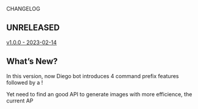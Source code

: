 CHANGELOG

## UNRELEASED

[v1.0.0 - 2023-02-14](https://github.com/Leoff00/go-diego-bot/releases/tag/v1.0.0)

## What’s New?

In this version, now Diego bot introduces 4 command prefix features
followed by a !

Yet need to find an good API to generate images with more efficience, the
current AP